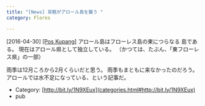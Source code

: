 ```yaml
---
title: "[News] 旱魃がアロール島を襲う "
category: Flores

---
```


[2016-04-30] [[Pos Kupang]](http://bit.ly/1N9XEux)  アロール島はフローレス島の東につらなる
島である。
現在はアロール県として独立している。
（かつては、たぶん、「東フローレス県」の一部）

 雨季は12月ころから2月くらいだと思う。
雨季もまともに来なかったのだろう。
アロールでは水不足になっている、という記事だ。

- Category: [http://bit.ly/1N9XEux](categories.html#http://bit.ly/1N9XEux)
- pub

